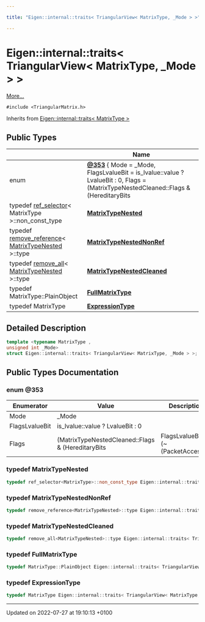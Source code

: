 ```yaml
---

title: "Eigen::internal::traits< TriangularView< MatrixType, _Mode > >"

---
```


# Eigen::internal::traits< TriangularView< MatrixType, _Mode > >



 [More...](#detailed-description)


`#include <TriangularMatrix.h>`

Inherits from [Eigen::internal::traits< MatrixType >](http://example.org/classes/structeigen_1_1internal_1_1traits/)

## Public Types

|                | Name           |
| -------------- | -------------- |
| enum| **[@353](http://example.org/classes/structeigen_1_1internal_1_1traits_3_01triangularview_3_01matrixtype_00_01__mode_01_4_01_4/#enum-@353)** { Mode = _Mode, FlagsLvalueBit = is_lvalue<MatrixType>::value ? LvalueBit : 0, Flags = (MatrixTypeNestedCleaned::Flags & (HereditaryBits | FlagsLvalueBit) & (~(PacketAccessBit | DirectAccessBit | LinearAccessBit)))} |
| typedef <a href="http://example.org/classes/structeigen_1_1internal_1_1ref__selector/">ref_selector</a>< MatrixType >::non_const_type | **[MatrixTypeNested](http://example.org/classes/structeigen_1_1internal_1_1traits_3_01triangularview_3_01matrixtype_00_01__mode_01_4_01_4/#typedef-matrixtypenested)**  |
| typedef <a href="http://example.org/classes/structeigen_1_1internal_1_1remove__reference/">remove_reference</a>< <a href="http://example.org/classes/structeigen_1_1internal_1_1traits_3_01triangularview_3_01matrixtype_00_01__mode_01_4_01_4/#typedef-matrixtypenested">MatrixTypeNested</a> >::type | **[MatrixTypeNestedNonRef](http://example.org/classes/structeigen_1_1internal_1_1traits_3_01triangularview_3_01matrixtype_00_01__mode_01_4_01_4/#typedef-matrixtypenestednonref)**  |
| typedef <a href="http://example.org/classes/structeigen_1_1internal_1_1remove__all/">remove_all</a>< <a href="http://example.org/classes/structeigen_1_1internal_1_1traits_3_01triangularview_3_01matrixtype_00_01__mode_01_4_01_4/#typedef-matrixtypenested">MatrixTypeNested</a> >::type | **[MatrixTypeNestedCleaned](http://example.org/classes/structeigen_1_1internal_1_1traits_3_01triangularview_3_01matrixtype_00_01__mode_01_4_01_4/#typedef-matrixtypenestedcleaned)**  |
| typedef MatrixType::PlainObject | **[FullMatrixType](http://example.org/classes/structeigen_1_1internal_1_1traits_3_01triangularview_3_01matrixtype_00_01__mode_01_4_01_4/#typedef-fullmatrixtype)**  |
| typedef MatrixType | **[ExpressionType](http://example.org/classes/structeigen_1_1internal_1_1traits_3_01triangularview_3_01matrixtype_00_01__mode_01_4_01_4/#typedef-expressiontype)**  |

## Detailed Description

```cpp
template <typename MatrixType ,
unsigned int _Mode>
struct Eigen::internal::traits< TriangularView< MatrixType, _Mode > >;
```

## Public Types Documentation

### enum @353

| Enumerator | Value | Description |
| ---------- | ----- | ----------- |
| Mode | _Mode|   |
| FlagsLvalueBit | is_lvalue<MatrixType>::value ? LvalueBit : 0|   |
| Flags | (MatrixTypeNestedCleaned::Flags & (HereditaryBits | FlagsLvalueBit) & (~(PacketAccessBit | DirectAccessBit | LinearAccessBit)))|   |




### typedef MatrixTypeNested

```cpp
typedef ref_selector<MatrixType>::non_const_type Eigen::internal::traits< TriangularView< MatrixType, _Mode > >::MatrixTypeNested;
```


### typedef MatrixTypeNestedNonRef

```cpp
typedef remove_reference<MatrixTypeNested>::type Eigen::internal::traits< TriangularView< MatrixType, _Mode > >::MatrixTypeNestedNonRef;
```


### typedef MatrixTypeNestedCleaned

```cpp
typedef remove_all<MatrixTypeNested>::type Eigen::internal::traits< TriangularView< MatrixType, _Mode > >::MatrixTypeNestedCleaned;
```


### typedef FullMatrixType

```cpp
typedef MatrixType::PlainObject Eigen::internal::traits< TriangularView< MatrixType, _Mode > >::FullMatrixType;
```


### typedef ExpressionType

```cpp
typedef MatrixType Eigen::internal::traits< TriangularView< MatrixType, _Mode > >::ExpressionType;
```


-------------------------------

Updated on 2022-07-27 at 19:10:13 +0100